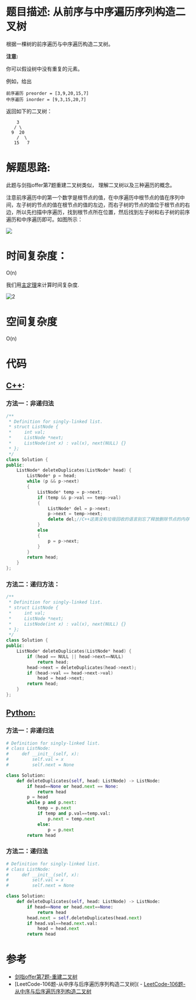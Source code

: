 # 题目描述:  从前序与中序遍历序列构造二叉树

根据一棵树的前序遍历与中序遍历构造二叉树。

**注意:**

你可以假设树中没有重复的元素。

例如，给出
```
前序遍历 preorder = [3,9,20,15,7]
中序遍历 inorder = [9,3,15,20,7]
```

返回如下的二叉树：
```
    3
   / \
  9  20
    /  \
   15   7
```
  
# 解题思路:
此题与剑指offer第7题重建二叉树类似，
理解二叉树以及三种遍历的概念。

注意前序遍历中的第一个数字是根节点的值，在中序遍历中根节点的值在序列中间，左子树的节点的值在根节点的值的左边，而右子树的节点的值位于根节点的右边，所以先扫描中序遍历，找到根节点所在位置，然后找到左子树和右子树的前序遍历和中序遍历即可。如图所示：

![](https://github.com/bryceustc/CodingInterviews/blob/master/ConstructBinaryTree/Images/1.jpg)
 
# 时间复杂度：
   O(n)
   
   我们用[主定理](https://baike.baidu.com/item/%E4%B8%BB%E5%AE%9A%E7%90%86/3463232?fr=aladdin)来计算时间复杂度.
   
   ![2](https://github.com/bryceustc/LeetCode_Note/blob/master/cpp/Construct-Binary-Tree-From-Preorder-And-Inorder-Traversal/Images/2.jpg)
# 空间复杂度
  O(n)
# 代码

## [C++](./Construct-Binary-Tree-From-Preorder-And-Inorder-Traversal.cpp):

###  方法一：非递归法
```c++
/**
 * Definition for singly-linked list.
 * struct ListNode {
 *     int val;
 *     ListNode *next;
 *     ListNode(int x) : val(x), next(NULL) {}
 * };
 */
class Solution {
public:
    ListNode* deleteDuplicates(ListNode* head) {
        ListNode* p = head;
        while (p && p->next)
        {
            ListNode* temp = p->next;
            if (temp && p->val == temp->val)
            {
                ListNode* del = p->next;
                p->next = temp->next;
                delete del;//C++这类没有垃圾回收的语言别忘了释放删除节点的内存
            }
            else
            {
                p = p->next;
            }
        }
        return head;
    }
};
```
### 方法二：递归方法：
```c++
/**
 * Definition for singly-linked list.
 * struct ListNode {
 *     int val;
 *     ListNode *next;
 *     ListNode(int x) : val(x), next(NULL) {}
 * };
 */
class Solution {
public:
    ListNode* deleteDuplicates(ListNode* head) {
        if (head == NULL || head->next==NULL)
            return head;
        head->next = deleteDuplicates(head->next);
        if (head->val == head->next->val) 
            head = head->next;
        return head;        
    }
};
```
## [Python:](https://github.com/bryceustc/LeetCode_Note/blob/master/python/Construct-Binary-Tree-From-Preorder-And-Inorder-Traversal/Construct-Binary-Tree-From-Preorder-And-Inorder-Traversal.py)
###  方法一：非递归法
```python
# Definition for singly-linked list.
# class ListNode:
#     def __init__(self, x):
#         self.val = x
#         self.next = None

class Solution:
    def deleteDuplicates(self, head: ListNode) -> ListNode:
        if head==None or head.next == None:
            return head
        p = head
        while p and p.next:
            temp = p.next
            if temp and p.val==temp.val:
                p.next = temp.next
            else:
                p = p.next
        return head
```
### 方法二：递归法
```python
# Definition for singly-linked list.
# class ListNode:
#     def __init__(self, x):
#         self.val = x
#         self.next = None

class Solution:
    def deleteDuplicates(self, head: ListNode) -> ListNode:
        if head==None or head.next==None:
            return head
        head.next = self.deleteDuplicates(head.next)
        if head.val==head.next.val:
            head = head.next
        return head
```
# 参考
  - [剑指offer第7题-重建二叉树](https://github.com/bryceustc/CodingInterviews/blob/master/ConstructBinaryTree/README.md)
  - [LeetCode-106题-从中序与后序遍历序列构造二叉树](  - [LeetCode-106题-从中序与后序遍历序列构造二叉树](https://github.com/bryceustc/LeetCode_Note/blob/master/cpp/Construct-Binary-Tree-From-Ineorder-And-Postorder-Traversal/README.md)
